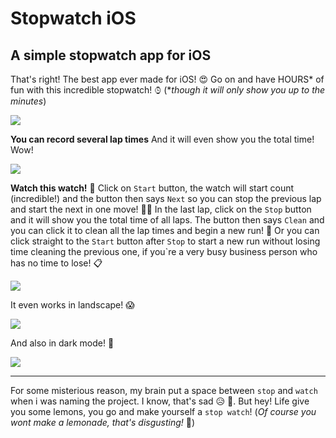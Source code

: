 # Stopwatch iOS

## A simple stopwatch app for iOS

That's right! The best app ever made for iOS! 😍 
Go on and have HOURS* of fun with this incredible stopwatch! ⌚︎ 
(**though it will only show you up to the minutes*)

![](./Doc/stopwatch1.png)

**You can record several lap times**
And it will even show you the total time! Wow! 

![](./Doc/stopwatch2.png)


**Watch this watch!** 👀
Click on `Start` button, the watch will start count (incredible!) and the button then says `Next` so you can stop the previous lap and start the next in one move! 🏃‍♂️
In the last lap, click on the `Stop` button and it will show you the total time of all laps. The button then says `Clean` and you can click it to clean all the lap times and begin a new run! 🧹
Or you can click straight to the `Start` button after `Stop` to start a new run without losing time cleaning the previous one, if you`re a very busy business person who has no time to lose! 📋

![](./Doc/stopwatch.gif)

It even works in landscape! 😱

![](./Doc/landscape.png)

And also in dark mode! 🌛

![](./Doc/darkmode.png)

----

For some misterious reason, my brain put a space between `stop` and `watch` when i was naming the project. I know, that's sad 😥 🧠. 
But hey! Life give you some lemons, you go and make yourself a `stop watch`! (*Of course you wont make a lemonade, that's disgusting!* 🤢)